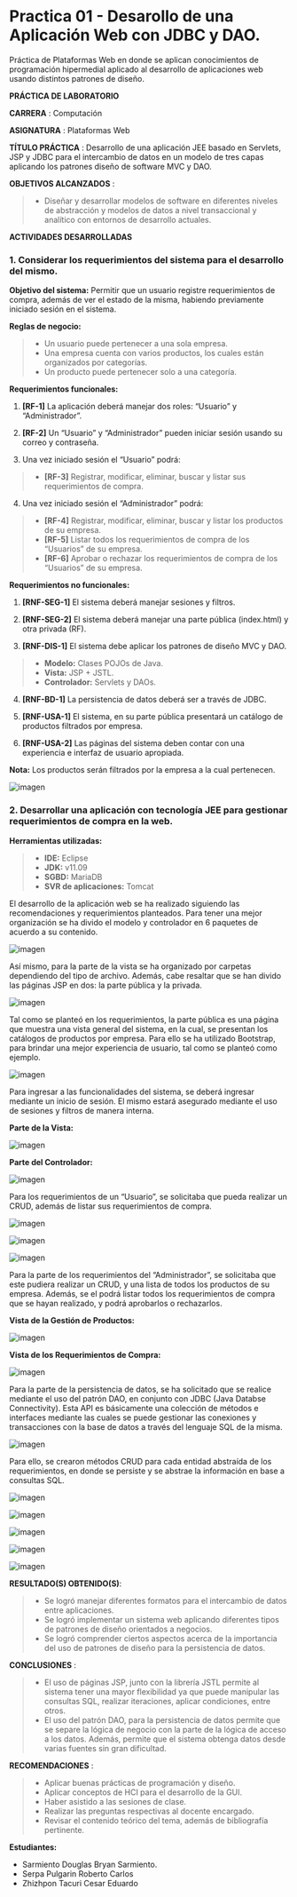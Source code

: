 # Practica 01 - Desarollo de una Aplicación Web con JDBC y DAO.

Práctica de Plataformas Web en donde se aplican conocimientos de programación hipermedial aplicado al desarrollo de aplicaciones web usando distintos patrones de diseño.

**PRÁCTICA DE LABORATORIO**

**CARRERA** : Computación

**ASIGNATURA** : Plataformas Web

**TÍTULO PRÁCTICA** : Desarrollo de una aplicación JEE basado en Servlets, JSP y JDBC para el intercambio de datos en un modelo de tres capas aplicando los patrones diseño de software MVC y DAO.

**OBJETIVOS ALCANZADOS** :

> - Diseñar y desarrollar modelos de software en diferentes niveles de abstracción y modelos de datos a nivel transaccional y analítico con entornos de desarrollo actuales.

**ACTIVIDADES DESARROLLADAS**

<h3><strong>1. Considerar los requerimientos del sistema para el desarrollo del mismo. </strong></h3>

**Objetivo del sistema:** Permitir que un usuario registre requerimientos de compra, además de ver el estado de la misma, habiendo previamente iniciado sesión en el sistema.

**Reglas de negocio:**

> - Un usuario puede pertenecer a una sola empresa.
> - Una empresa cuenta con varios productos, los cuales están organizados por categorías.
> - Un producto puede pertenecer solo a una categoría.

**Requerimientos funcionales:**

1)	**[RF-1]** La aplicación deberá manejar dos roles: “Usuario” y “Administrador”.

2)	**[RF-2]** Un “Usuario” y “Administrador” pueden iniciar sesión usando su correo y contraseña.

3)	Una vez iniciado sesión el “Usuario” podrá:
> - **[RF-3]** Registrar, modificar, eliminar, buscar y listar sus requerimientos de compra.

4)	Una vez iniciado sesión el “Administrador” podrá:

> - **[RF-4]** Registrar, modificar, eliminar, buscar y listar los productos de su empresa.
> - **[RF-5]** Listar todos los requerimientos de compra de los “Usuarios” de su empresa.
> - **[RF-6]** Aprobar o rechazar los requerimientos de compra de los “Usuarios” de su empresa.

**Requerimientos no funcionales:**

1)	**[RNF-SEG-1]** El sistema deberá manejar sesiones y filtros.

2)	**[RNF-SEG-2]** El sistema deberá manejar una parte pública (index.html) y otra privada (RF).

3)	**[RNF-DIS-1]** El sistema debe aplicar los patrones de diseño MVC y DAO.

> - **Modelo:** Clases POJOs de Java.
> - **Vista:** JSP + JSTL.
> - **Controlador:** Servlets y DAOs.

4) **[RNF-BD-1]** La persistencia de datos deberá ser a través de JDBC.

5)	**[RNF-USA-1]** El sistema, en su parte pública presentará un catálogo de productos filtrados por empresa.

6)	**[RNF-USA-2]** Las páginas del sistema deben contar con una experiencia e interfaz de usuario apropiada.


**Nota:** Los productos serán filtrados por la empresa a la cual pertenecen.

![imagen](resources/Imagen0.png)

<h3><strong>2. Desarrollar una aplicación con tecnología JEE para gestionar requerimientos de compra en la web. </strong></h3>

**Herramientas utilizadas:**
> - **IDE:** Eclipse
> - **JDK:** v11.09
> - **SGBD:** MariaDB
> - **SVR de aplicaciones:** Tomcat

El desarrollo de la aplicación web se ha realizado siguiendo las recomendaciones y requerimientos planteados. Para tener una mejor organización se ha divido el modelo y controlador en 6 paquetes de acuerdo a su contenido.

![imagen](resources/Imagen1.png)

Así mismo, para la parte de la vista se ha organizado por carpetas dependiendo del tipo de archivo. Además, cabe resaltar que se han divido las páginas JSP en dos: la parte pública y la privada.

![imagen](resources/Imagen2.png)

Tal como se planteó en los requerimientos, la parte pública es una página que muestra una vista general del sistema, en la cual, se presentan los catálogos de productos por empresa. Para ello se ha utilizado Bootstrap, para brindar una mejor experiencia de usuario, tal como se planteó como ejemplo.

![imagen](resources/Imagen3.png)

Para ingresar a las funcionalidades del sistema, se deberá ingresar mediante un inicio de sesión.  El mismo estará asegurado mediante el uso de sesiones y filtros de manera interna.

**Parte de la Vista:**

![imagen](resources/Imagen4.png)

**Parte del Controlador:**

![imagen](resources/Imagen5.png)

Para los requerimientos de un “Usuario”, se solicitaba que pueda realizar un CRUD, además de listar sus requerimientos de compra.

![imagen](resources/Imagen6.png)

![imagen](resources/Imagen7.png)

![imagen](resources/Imagen8.png)

Para la parte de los requerimientos del “Administrador”, se solicitaba que este pudiera realizar un CRUD, y una lista de todos los productos de su empresa. Además, se el podrá listar todos los requerimientos de compra que se hayan realizado, y podrá aprobarlos o rechazarlos.

**Vista de la Gestión de Productos:**

![imagen](resources/Imagen10.png)

**Vista de los Requerimientos de Compra:**

![imagen](resources/Imagen11.png)

Para la parte de la persistencia de datos, se ha solicitado que se realice mediante el uso del patrón DAO, en conjunto con JDBC (Java Databse Connectivity). Esta API es básicamente una colección de métodos e interfaces mediante las cuales se puede gestionar las conexiones y transacciones con la base de datos a través del lenguaje SQL de la misma.

![imagen](resources/Imagen12.png)

Para ello, se crearon métodos CRUD para cada entidad abstraída de los requerimientos, en donde se persiste y se abstrae la información en base a consultas SQL.

![imagen](resources/Imagen13.png)

![imagen](resources/Imagen14.png)

![imagen](resources/Imagen15.png)

![imagen](resources/Imagen16.png)

![imagen](resources/Imagen17.png)



**RESULTADO(S) OBTENIDO(S)**:

> - Se logró manejar diferentes formatos para el intercambio de datos entre aplicaciones.
> - Se logró implementar un sistema web aplicando diferentes tipos de patrones de diseño orientados a negocios.
> - Se logró comprender ciertos aspectos acerca de la importancia del uso de patrones de diseño para la persistencia de datos.



**CONCLUSIONES** :

> - El uso de páginas JSP, junto con la librería JSTL permite al sistema tener una mayor flexibilidad ya que puede manipular las consultas SQL, realizar iteraciones, aplicar condiciones, entre otros.
> - El uso del patrón DAO, para la persistencia de datos permite que se separe la lógica de negocio con la parte de la lógica de acceso a los datos. Además, permite que el sistema obtenga datos desde varias fuentes sin gran dificultad.


**RECOMENDACIONES** :

> - Aplicar buenas prácticas de programación y diseño.
> - Aplicar conceptos de HCI para el desarrollo de la GUI.
> - Haber asistido a las sesiones de clase.
> - Realizar las preguntas respectivas al docente encargado.
> - Revisar el contenido teórico del tema, además de bibliografía pertinente.


**Estudiantes:** 

- Sarmiento Douglas Bryan Sarmiento.
- Serpa Pulgarin Roberto Carlos
- Zhizhpon Tacuri Cesar Eduardo 
